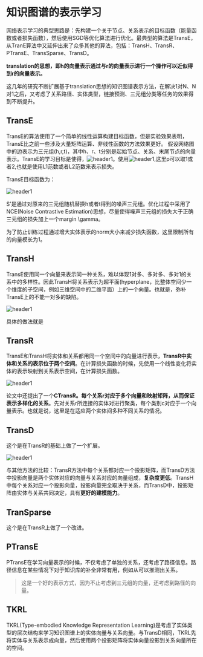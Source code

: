 # 知识图谱的表示学习

网络表示学习的典型思路是：先构建一个关于节点、关系表示的目标函数（能量函数或者损失函数），然后使用SGD等优化算法进行优化。最典型的算法是TransE，从TranE算法中又延伸出来了众多其他的算法，包括：TransH、TransR、PTransE、TransSparse、TransD。

**translation的思想，即h的向量表示通过与r的向量表示进行一个操作可以近似得到r的向量表示。**

这几年的研究不断扩展基于translation思想的知识图谱表示方法，在解决1对N、N对1之后，又考虑了关系路径、实体类型，链接预测、三元组分类等任务的效果得到不断提升。

## TransE

TransE的算法使用了一个简单的线性运算构建目标函数，但是实验效果表明，TransE比之前一些涉及大量矩阵运算、非线性函数的方法效果更好。
假设网络图中的边表示为三元组(h,r,t)，其中h、r、t分别是起始节点、关系、末尾节点的向量表示。TransE的学习目标是使得，<img src="{{ site.img_path }}/Machine Learning/Representation_Learning_kg.png" alt="header1" style="height:auto!important;width:auto%;max-width:1020px;"/>。使用<img src="{{ site.img_path }}/Machine Learning/Representation_Learning_kg1.png" alt="header1" style="height:auto!important;width:auto%;max-width:1020px;"/>,这里p可以取1或者2,也就是使用L1范数或者L2范数来表示损失。


TransE目标函数为：

<img src="{{ site.img_path }}/Machine Learning/Representation_Learning_kg2.png" alt="header1" style="height:auto!important;width:auto%;max-width:1020px;"/>

S’是通过对原来的三元组随机替换h或者t得到的噪声三元组。优化过程中采用了NCE(Noise Contrastive Estimation)思想，尽量使得噪声三元组的损失大于正确三元组的损失加上一个margin \gamma。

为了防止训练过程通过增大实体表示的norm大小来减少损失函数，这里限制所有的向量模长为1。

## TransH

TransE使用同一个向量来表示同一种关系，难以体现1对多、多对多、多对1的关系中的多样性。因此TransH将关系表示为超平面(hyperplane，比整体空间少一个维度的子空间，例如三维空间中的二维平面）上的一个向量。也就是，弥补TransE上的不能一对多的缺陷。

<img src="{{ site.img_path }}/Machine Learning/Representation_Learning_kg3.png" alt="header1" style="height:auto!important;width:auto%;max-width:1020px;"/>

具体的做法就是


## TransR

TransE和TransH将实体和关系都用同一个空间中的向量进行表示，**TransR中实体和关系的表示位于两个空间**。在计算损失函数的时候，先使用一个线性变化将实体的表示映射到关系表示空间，在计算损失函数。

<img src="{{ site.img_path }}/Machine Learning/Representation_Learning_kg4.png" alt="header1" style="height:auto!important;width:auto%;max-width:1020px;"/>

论文中还提出了一个**CTransR。每个关系r对应于多个向量和映射矩阵，从而保证表示多样化的关系**。先对关系r所连接的实体对进行聚类，每个类别c对应于一个向量表示。也就是说，这里是在适应两个实体间多种不同关系的情况。

## TransD

这个是在TransR的基础上做了一个扩展。

<img src="{{ site.img_path }}/Machine Learning/Representation_Learning_kg4.png" alt="header1" style="height:auto!important;width:auto%;max-width:1020px;"/>

与其他方法的比较：TransR方法中每个关系都对应一个投影矩阵，而TransD方法中投影向量是两个实体对应的向量与关系对应的向量组成，**复杂度更低**。TransH中每个关系对应一个投影向量，投影向量完全取决于关系，而TransD中，投影矩阵由实体与关系共同决定，具有**更好的建模能力**。

## TranSparse

这个是在TransR上做了一个改进。

## PTransE

PTransE在学习向量表示的时候，不仅考虑了单独的关系，还考虑了路径信息。路径信息在某些情况下对于知识库的补全非常有用，例如从可以推测出关系。

>这是一个好的表示方式，因为不止考虑到三元组的向量，还考虑到路径的向量。

## TKRL

TKRL(Type-embodied Knowledge Representation Learning)是考虑了实体类型的层次结构来学习知识图谱上的实体向量与关系向量。与TransD相同，TKRL先将实体与关系表示成向量，然后使用两个投影矩阵将实体向量投影到关系向量所在的空间。





